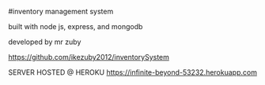 #inventory management system

built with node js, express, and mongodb

developed by mr zuby

https://github.com/ikezuby2012/inventorySystem

SERVER HOSTED @ HEROKU https://infinite-beyond-53232.herokuapp.com